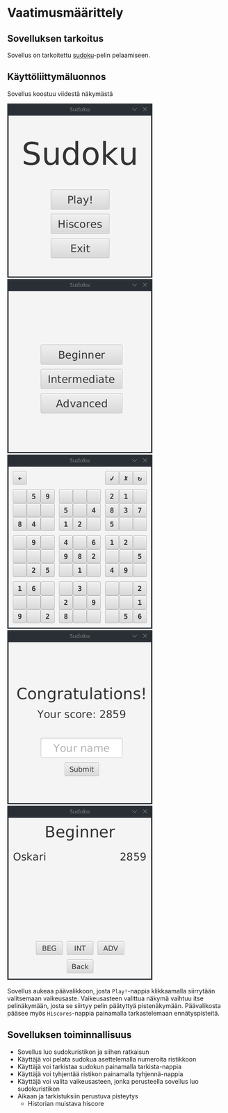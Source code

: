 # Vaatimusmäärittely

## Sovelluksen tarkoitus

Sovellus on tarkoitettu [sudoku](https://en.wikipedia.org/wiki/Sudoku)-pelin pelaamiseen.

## Käyttöliittymäluonnos

Sovellus koostuu viidestä näkymästä

![Valikko](menu.png) ![Vaikeusasteen valinta](difficulty-selection.png) ![Sudokuristikko](puzzle.png) ![Pisteet](after-game-report.png) ![Ennätyspisteet](hiscores-beginner.png)

Sovellus aukeaa päävalikkoon, josta `Play!`-nappia klikkaamalla siirrytään valitsemaan vaikeusaste. Vaikeusasteen valittua näkymä vaihtuu itse pelinäkymään, josta se siirtyy pelin päätyttyä pistenäkymään. Päävalikosta pääsee myös `Hiscores`-nappia painamalla tarkastelemaan ennätyspisteitä.

## Sovelluksen toiminnallisuus

* Sovellus luo sudokuristikon ja siihen ratkaisun
* Käyttäjä voi pelata sudokua asettelemalla numeroita ristikkoon
* Käyttäjä voi tarkistaa sudokun painamalla tarkista-nappia
* Käyttäjä voi tyhjentää ristikon painamalla tyhjennä-nappia
* Käyttäjä voi valita vaikeusasteen, jonka perusteella sovellus luo sudokuristikon
* Aikaan ja tarkistuksiin perustuva pisteytys
  * Historian muistava hiscore
